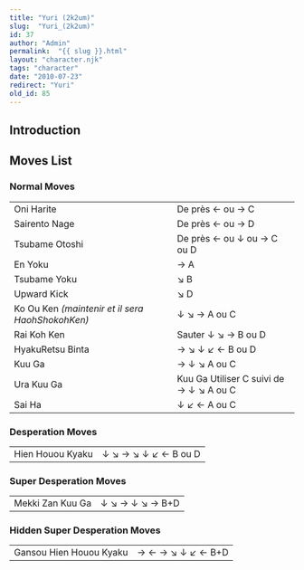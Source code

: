 ```yaml
---
title: "Yuri (2k2um)"
slug:  "Yuri_(2k2um)"
id: 37
author: "Admin"
permalink:  "{{ slug }}.html"
layout: "character.njk"
tags: "character"
date: "2010-07-23"
redirect: "Yuri"
old_id: 85
---
```


## Introduction

## Moves List

### Normal Moves

|                                                  |                                         |
|--------------------------------------------------|-----------------------------------------|
| Oni Harite                                       | De près ← ou → C                        |
| Sairento Nage                                    | De près ← ou → D                        |
| Tsubame Otoshi                                   | De près ← ou ↓ ou → C ou D              |
| En Yoku                                          | → A                                     |
| Tsubame Yoku                                     | ↘ B                                     |
| Upward Kick                                      | ↘ D                                     |
| Ko Ou Ken *(maintenir et il sera HaohShokohKen)* | ↓ ↘ → A ou C                            |
| Rai Koh Ken                                      | Sauter ↓ ↘ → B ou D                     |
| HyakuRetsu Binta                                 | → ↘ ↓ ↙ ← B ou D                        |
| Kuu Ga                                           | → ↓ ↘ A ou C                            |
| Ura Kuu Ga                                       | Kuu Ga Utiliser C suivi de → ↓ ↘ A ou C |
| Sai Ha                                           | ↓ ↙ ← A ou C                            |

### Desperation Moves

|                  |                      |
|------------------|----------------------|
| Hien Houou Kyaku | ↓ ↘ → ↘ ↓ ↙ ← B ou D |

### Super Desperation Moves

|                  |                 |
|------------------|-----------------|
| Mekki Zan Kuu Ga | ↓ ↘ → ↓ ↘ → B+D |

### Hidden Super Desperation Moves

|                         |                   |
|-------------------------|-------------------|
| Gansou Hien Houou Kyaku | → ← → ↘ ↓ ↙ ← B+D |

